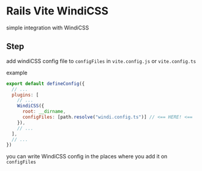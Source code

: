 # Rails Vite WindiCSS

simple integration with WindiCSS

## Step

add windiCSS config file to `configFiles` in `vite.config.js` or `vite.config.ts`

example

```javascript
export default defineConfig({
  // ...
  plugins: [
    // ...
    WindiCSS({
      root: __dirname,
      configFiles: [path.resolve("windi.config.ts")] // <== HERE! <==
    }),
    // ...
  ],
  // ...
})
```
you can write WindiCSS config in the places where you add it on `configFiles`
